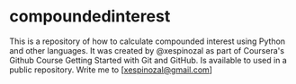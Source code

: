 # compoundedinterest
This is a repository of how to calculate compounded interest using Python and other languages. It was created by @xespinozal as part of Coursera's Github Course Getting Started with Git and GitHub. Is available to used in a public repository. Write me to [xespinozal@gmail.com]
